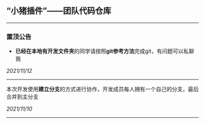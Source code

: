 ## “小猪插件”——团队代码仓库
---

### 置顶公告
- **已经在本地有开发文件夹**的同学请按照**git参考方法**完成git，有问题可以私聊我

*2021/11/12*

---
本次开发使用**建立分支**的方式进行协作，开发成员每人拥有一个自己的分支，最后合并到主分支

*2021/11/10*

---



